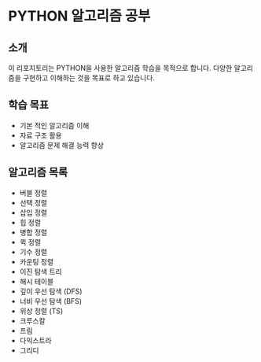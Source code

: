 # PYTHON 알고리즘 공부

## 소개
이 리포지토리는 PYTHON을 사용한 알고리즘 학습을 목적으로 합니다. 다양한 알고리즘을 구현하고 이해하는 것을 목표로 하고 있습니다.

## 학습 목표
- 기본 적인 알고리즘 이해
- 자료 구조 활용
- 알고리즘 문제 해결 능력 향상

## 알고리즘 목록
- 버블 정렬
- 선택 정렬
- 삽입 정렬
- 힙 정렬
- 병합 정렬
- 퀵 정렬
- 기수 정렬
- 카운팅 정렬
- 이진 탐색 트리
- 해시 테이블
- 깊이 우선 탐색 (DFS)
- 너비 우선 탐색 (BFS)
- 위상 정렬 (TS)
- 크루스칼
- 프림
- 다익스트라
- 그리디